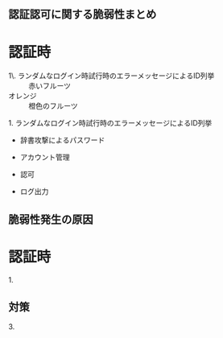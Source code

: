 ## 認証認可に関する脆弱性まとめ

# 認証時
<dl>
  <dt>1\. ランダムなログイン時試行時のエラーメッセージによるID列挙</dt>
  <dd>赤いフルーツ</dd>
  <dt>オレンジ</dt>
  <dd>橙色のフルーツ</dd>
</dl>


1\. ランダムなログイン時試行時のエラーメッセージによるID列挙
- 辞書攻撃によるパスワード

- アカウント管理
- 認可
- ログ出力

## 脆弱性発生の原因
# 認証時
1\.  


## 対策
3\.



